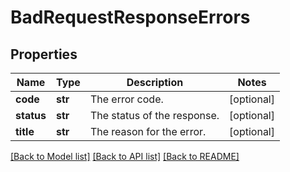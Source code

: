 # BadRequestResponseErrors

## Properties
Name | Type | Description | Notes
------------ | ------------- | ------------- | -------------
**code** | **str** | The error code. | [optional] 
**status** | **str** | The status of the response. | [optional] 
**title** | **str** | The reason for the error. | [optional] 

[[Back to Model list]](../README.md#documentation-for-models) [[Back to API list]](../README.md#documentation-for-api-endpoints) [[Back to README]](../README.md)


